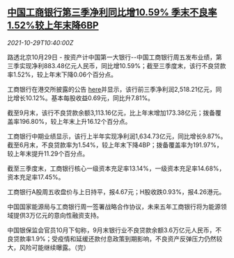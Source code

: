 <!--1635505262000-->
[中国工商银行第三季净利同比增10.59% 季末不良率1.52%较上年末降6BP](https://cn.reuters.com/article/china-icbc-q3-profit-1029-idCNKBS2HJ1CB)
------

<div><i>2021-10-29T10:40:00Z</i></div><p>路透北京10月29日 - 按资产计中国第一大银行--中国工商银行周五发布业绩，第三季实现净利883.48亿元人民币，同比增10.59%；截至三季度末，该行不良贷款率1.52%，较上年末下降0.06个百分点。</p><p>工商银行在港交所披露的公告 <a href="https://www1.hkexnews.hk/listedco/listconews/sehk/2021/1029/2021102901264_c.pdf">here</a>并显示，该行前三季净利润2,518.21亿元，同比增长10.12%。基本每股收益0.69元，同比升7.81%。</p><p>截至9月末，该行不良贷款余额3,113.16亿元，比上年末增加173.38亿元；拨备覆盖率196.80%，较上年末上升16.12个百分点。</p><p>工商银行中期业绩显示，该行上半年实现净利润1,634.73亿元，同比增长9.87%。截至6月末，不良贷款率为1.54%，较上年末下降4BP；拨备覆盖率为191.97%，较上年末提升11.29个百分点。</p><p>截至三季度末，工商银行核心一级资本充足率13.14%，一级资本充足率14.68%，资本充足率17.45%。</p><p>工商银行A股周五收盘价与上日持平，报4.67元；H股收跌0.93%，报4.26港元。</p><p>中国国家能源局与工商银行周一签署战略合作协议，未来五年工商银行将为能源领域提供3万亿元的意向性融资支持。</p><p>中国银保监会官员10月下旬称，9月末银行业不良贷款余额3.6万亿元人民币，不良贷款率1.9%；受疫情和延缓还款付息政策到期影响，不良资产反弹压力仍然较大，风险可能继续曝露。（完）</p>
